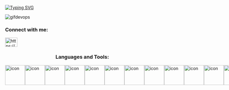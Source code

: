<link rel="preconnect" href="https://fonts.googleapis.com"><link rel="preconnect" href="https://fonts.gstatic.com" crossorigin><link href="https://fonts.googleapis.com/css2?family=Caveat&display=swap" rel="stylesheet">


<a href="https://git.io/typing-svg"><img src="https://readme-typing-svg.demolab.com?font=caveat&size=35&pause=1000&color=F6F0ED&background=504A4FDA&center=true&vCenter=true&width=900&height=80&lines=Hi%2C+I'm+Juan+Pineda;A+passionate+Developer+from+colombia" alt="Typing SVG" /></a>

![gifdevops](https://user-images.githubusercontent.com/117276310/205516382-b0d6df35-890a-4cf2-838f-c8db68cfecf9.gif)


<h3 align="left">Connect with me:</h3>
<p align="left">
<a href="https://linkedin.com/in/https://www.linkedin.com/in/juan-diego-pineda/" target="blank"><img align="center" src="https://raw.githubusercontent.com/rahuldkjain/github-profile-readme-generator/master/src/images/icons/Social/linked-in-alt.svg" alt="https://www.linkedin.com/in/juan-diego-pineda/" height="30" width="40" /></a>
</p>

<h3 align="center">Languages and Tools:</h3>

<div style="display: flex; align-items: flex-start;"><img src="https://techstack-generator.vercel.app/js-icon.svg" alt="icon" width="65" height="65" />
                                                       <img src="https://techstack-generator.vercel.app/ts-icon.svg" alt="icon" width="65" height="65" />
                                                       <img src="https://techstack-generator.vercel.app/rescript-icon.svg" alt="icon" width="65" height="65" />
                                                       <img src="https://techstack-generator.vercel.app/cpp-icon.svg" alt="icon" width="65" height="65" />
                                                       <img src="https://techstack-generator.vercel.app/csharp-icon.svg" alt="icon" width="65" height="65" />
                                                       <img src="https://techstack-generator.vercel.app/swift-icon.svg" alt="icon" width="65" height="65" />
                                                      
                                                       
                                                    </div>
 <div style="display: flex; align-items: flex-start;">
                                                        <img src="https://techstack-generator.vercel.app/redux-icon.svg" alt="icon" width="65" height="65" />
                                                        <img src="https://techstack-generator.vercel.app/gatsby-icon.svg" alt="icon" width="65" height="65" />
                                                        <img src="https://techstack-generator.vercel.app/sass-icon.svg" alt="icon" width="65" height="65" />
                                                        <img src="https://techstack-generator.vercel.app/storybook-icon.svg" alt="icon" width="65" height="65" />
                                                        <img src="https://techstack-generator.vercel.app/webpack-icon.svg" alt="icon" width="65" height="65" />
                                                        <img src="https://techstack-generator.vercel.app/eslint-icon.svg" alt="icon" width="65" height="65" />
                                                        <img src="https://techstack-generator.vercel.app/prettier-icon.svg" alt="icon" width="65" height="65" />
                                                    </div>
                                                    
<div style="display: flex; align-items: flex-start;">
                                                        <img src="https://techstack-generator.vercel.app/jest-icon.svg" alt="icon" width="65" height="65" />
                                                        <img src="https://techstack-generator.vercel.app/testinglibrary-icon.svg" alt="icon" width="65" height="65" />
                                                        <img src="https://techstack-generator.vercel.app/python-icon.svg" alt="icon" width="65" height="65" />
                                                        <img src="https://techstack-generator.vercel.app/django-icon.svg" alt="icon" width="65" height="65" />
                                                        <img src="https://techstack-generator.vercel.app/graphql-icon.svg" alt="icon" width="65" height="65" />
                                                        <img src="https://techstack-generator.vercel.app/restapi-icon.svg" alt="icon" width="65" height="65" />
                                                        <img src="https://techstack-generator.vercel.app/github-icon.svg" alt="icon" width="65" height="65" />
                                                    </div><div style="display: flex; align-items: flex-start;">
                                                        <img src="https://techstack-generator.vercel.app/docker-icon.svg" alt="icon" width="65" height="65" />
                                                        <img src="https://techstack-generator.vercel.app/kubernetes-icon.svg" alt="icon" width="65" height="65" />
                                                        <img src="https://techstack-generator.vercel.app/aws-icon.svg" alt="icon" width="65" height="65" />
                                                        <img src="https://techstack-generator.vercel.app/nginx-icon.svg" alt="icon" width="65" height="65" />
                                                        <img src="https://techstack-generator.vercel.app/mysql-icon.svg" alt="icon" width="65" height="65" />
                                                        <img src="https://techstack-generator.vercel.app/raspberrypi-icon.svg" alt="icon" width="65" height="65" />
                                                        <img src="https://techstack-generator.vercel.app/java-icon.svg" alt="icon" width="65" height="65" />
                                                    </div>
</div>
